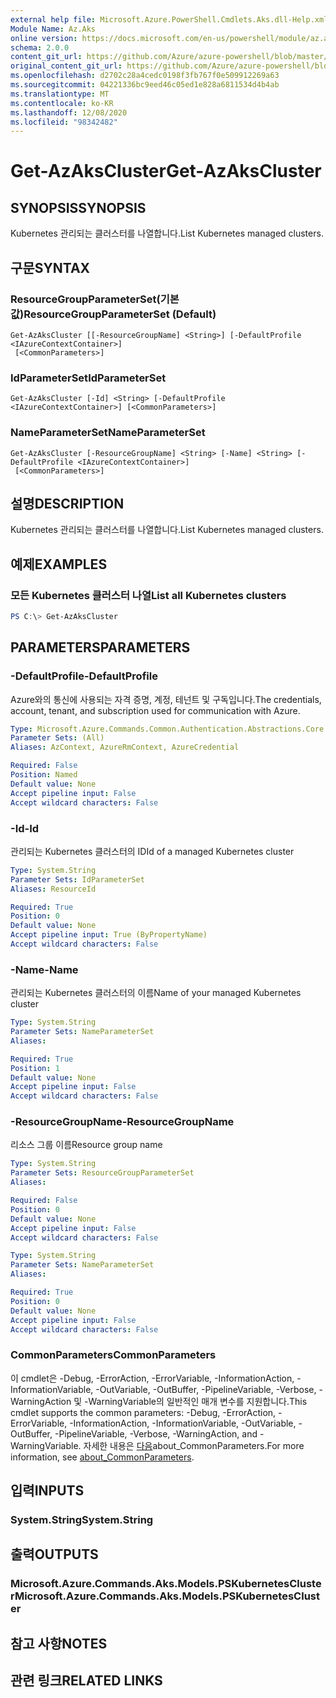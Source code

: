 ```yaml
---
external help file: Microsoft.Azure.PowerShell.Cmdlets.Aks.dll-Help.xml
Module Name: Az.Aks
online version: https://docs.microsoft.com/en-us/powershell/module/az.aks/get-azakscluster
schema: 2.0.0
content_git_url: https://github.com/Azure/azure-powershell/blob/master/src/Aks/Aks/help/Get-AzAksCluster.md
original_content_git_url: https://github.com/Azure/azure-powershell/blob/master/src/Aks/Aks/help/Get-AzAksCluster.md
ms.openlocfilehash: d2702c28a4cedc0198f3fb767f0e509912269a63
ms.sourcegitcommit: 04221336bc9eed46c05ed1e828a6811534d4b4ab
ms.translationtype: MT
ms.contentlocale: ko-KR
ms.lasthandoff: 12/08/2020
ms.locfileid: "98342482"
---
```

# <span data-ttu-id="9ccc4-101">Get-AzAksCluster</span><span class="sxs-lookup"><span data-stu-id="9ccc4-101">Get-AzAksCluster</span></span>

## <span data-ttu-id="9ccc4-102">SYNOPSIS</span><span class="sxs-lookup"><span data-stu-id="9ccc4-102">SYNOPSIS</span></span>
<span data-ttu-id="9ccc4-103">Kubernetes 관리되는 클러스터를 나열합니다.</span><span class="sxs-lookup"><span data-stu-id="9ccc4-103">List Kubernetes managed clusters.</span></span>

## <span data-ttu-id="9ccc4-104">구문</span><span class="sxs-lookup"><span data-stu-id="9ccc4-104">SYNTAX</span></span>

### <span data-ttu-id="9ccc4-105">ResourceGroupParameterSet(기본값)</span><span class="sxs-lookup"><span data-stu-id="9ccc4-105">ResourceGroupParameterSet (Default)</span></span>
```
Get-AzAksCluster [[-ResourceGroupName] <String>] [-DefaultProfile <IAzureContextContainer>]
 [<CommonParameters>]
```

### <span data-ttu-id="9ccc4-106">IdParameterSet</span><span class="sxs-lookup"><span data-stu-id="9ccc4-106">IdParameterSet</span></span>
```
Get-AzAksCluster [-Id] <String> [-DefaultProfile <IAzureContextContainer>] [<CommonParameters>]
```

### <span data-ttu-id="9ccc4-107">NameParameterSet</span><span class="sxs-lookup"><span data-stu-id="9ccc4-107">NameParameterSet</span></span>
```
Get-AzAksCluster [-ResourceGroupName] <String> [-Name] <String> [-DefaultProfile <IAzureContextContainer>]
 [<CommonParameters>]
```

## <span data-ttu-id="9ccc4-108">설명</span><span class="sxs-lookup"><span data-stu-id="9ccc4-108">DESCRIPTION</span></span>
<span data-ttu-id="9ccc4-109">Kubernetes 관리되는 클러스터를 나열합니다.</span><span class="sxs-lookup"><span data-stu-id="9ccc4-109">List Kubernetes managed clusters.</span></span>

## <span data-ttu-id="9ccc4-110">예제</span><span class="sxs-lookup"><span data-stu-id="9ccc4-110">EXAMPLES</span></span>

### <span data-ttu-id="9ccc4-111">모든 Kubernetes 클러스터 나열</span><span class="sxs-lookup"><span data-stu-id="9ccc4-111">List all Kubernetes clusters</span></span>
```powershell
PS C:\> Get-AzAksCluster
```

## <span data-ttu-id="9ccc4-112">PARAMETERS</span><span class="sxs-lookup"><span data-stu-id="9ccc4-112">PARAMETERS</span></span>

### <span data-ttu-id="9ccc4-113">-DefaultProfile</span><span class="sxs-lookup"><span data-stu-id="9ccc4-113">-DefaultProfile</span></span>
<span data-ttu-id="9ccc4-114">Azure와의 통신에 사용되는 자격 증명, 계정, 테넌트 및 구독입니다.</span><span class="sxs-lookup"><span data-stu-id="9ccc4-114">The credentials, account, tenant, and subscription used for communication with Azure.</span></span>

```yaml
Type: Microsoft.Azure.Commands.Common.Authentication.Abstractions.Core.IAzureContextContainer
Parameter Sets: (All)
Aliases: AzContext, AzureRmContext, AzureCredential

Required: False
Position: Named
Default value: None
Accept pipeline input: False
Accept wildcard characters: False
```

### <span data-ttu-id="9ccc4-115">-Id</span><span class="sxs-lookup"><span data-stu-id="9ccc4-115">-Id</span></span>
<span data-ttu-id="9ccc4-116">관리되는 Kubernetes 클러스터의 ID</span><span class="sxs-lookup"><span data-stu-id="9ccc4-116">Id of a managed Kubernetes cluster</span></span>

```yaml
Type: System.String
Parameter Sets: IdParameterSet
Aliases: ResourceId

Required: True
Position: 0
Default value: None
Accept pipeline input: True (ByPropertyName)
Accept wildcard characters: False
```

### <span data-ttu-id="9ccc4-117">-Name</span><span class="sxs-lookup"><span data-stu-id="9ccc4-117">-Name</span></span>
<span data-ttu-id="9ccc4-118">관리되는 Kubernetes 클러스터의 이름</span><span class="sxs-lookup"><span data-stu-id="9ccc4-118">Name of your managed Kubernetes cluster</span></span>

```yaml
Type: System.String
Parameter Sets: NameParameterSet
Aliases:

Required: True
Position: 1
Default value: None
Accept pipeline input: False
Accept wildcard characters: False
```

### <span data-ttu-id="9ccc4-119">-ResourceGroupName</span><span class="sxs-lookup"><span data-stu-id="9ccc4-119">-ResourceGroupName</span></span>
<span data-ttu-id="9ccc4-120">리소스 그룹 이름</span><span class="sxs-lookup"><span data-stu-id="9ccc4-120">Resource group name</span></span>

```yaml
Type: System.String
Parameter Sets: ResourceGroupParameterSet
Aliases:

Required: False
Position: 0
Default value: None
Accept pipeline input: False
Accept wildcard characters: False
```

```yaml
Type: System.String
Parameter Sets: NameParameterSet
Aliases:

Required: True
Position: 0
Default value: None
Accept pipeline input: False
Accept wildcard characters: False
```

### <span data-ttu-id="9ccc4-121">CommonParameters</span><span class="sxs-lookup"><span data-stu-id="9ccc4-121">CommonParameters</span></span>
<span data-ttu-id="9ccc4-122">이 cmdlet은 -Debug, -ErrorAction, -ErrorVariable, -InformationAction, -InformationVariable, -OutVariable, -OutBuffer, -PipelineVariable, -Verbose, -WarningAction 및 -WarningVariable의 일반적인 매개 변수를 지원합니다.</span><span class="sxs-lookup"><span data-stu-id="9ccc4-122">This cmdlet supports the common parameters: -Debug, -ErrorAction, -ErrorVariable, -InformationAction, -InformationVariable, -OutVariable, -OutBuffer, -PipelineVariable, -Verbose, -WarningAction, and -WarningVariable.</span></span> <span data-ttu-id="9ccc4-123">자세한 내용은 [다음](http://go.microsoft.com/fwlink/?LinkID=113216)about_CommonParameters.</span><span class="sxs-lookup"><span data-stu-id="9ccc4-123">For more information, see [about_CommonParameters](http://go.microsoft.com/fwlink/?LinkID=113216).</span></span>

## <span data-ttu-id="9ccc4-124">입력</span><span class="sxs-lookup"><span data-stu-id="9ccc4-124">INPUTS</span></span>

### <span data-ttu-id="9ccc4-125">System.String</span><span class="sxs-lookup"><span data-stu-id="9ccc4-125">System.String</span></span>

## <span data-ttu-id="9ccc4-126">출력</span><span class="sxs-lookup"><span data-stu-id="9ccc4-126">OUTPUTS</span></span>

### <span data-ttu-id="9ccc4-127">Microsoft.Azure.Commands.Aks.Models.PSKubernetesCluster</span><span class="sxs-lookup"><span data-stu-id="9ccc4-127">Microsoft.Azure.Commands.Aks.Models.PSKubernetesCluster</span></span>

## <span data-ttu-id="9ccc4-128">참고 사항</span><span class="sxs-lookup"><span data-stu-id="9ccc4-128">NOTES</span></span>

## <span data-ttu-id="9ccc4-129">관련 링크</span><span class="sxs-lookup"><span data-stu-id="9ccc4-129">RELATED LINKS</span></span>
